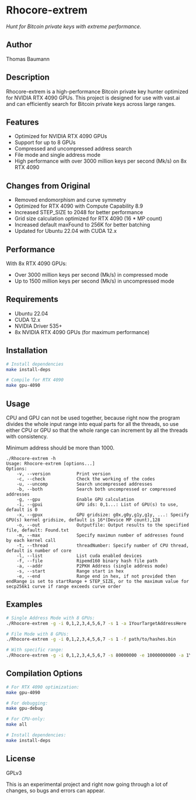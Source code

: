 # Rhocore-extrem
_Hunt for Bitcoin private keys with extreme performance._

## Author
Thomas Baumann

## Description
Rhocore-extrem is a high-performance Bitcoin private key hunter optimized for NVIDIA RTX 4090 GPUs. This project is designed for use with vast.ai and can efficiently search for Bitcoin private keys across large ranges.

## Features
- Optimized for NVIDIA RTX 4090 GPUs
- Support for up to 8 GPUs
- Compressed and uncompressed address search
- File mode and single address mode
- High performance with over 3000 million keys per second (Mk/s) on 8x RTX 4090

## Changes from Original
- Removed endomorphism and curve symmetry
- Optimized for RTX 4090 with Compute Capability 8.9
- Increased STEP_SIZE to 2048 for better performance
- Grid size calculation optimized for RTX 4090 (16 * MP count)
- Increased default maxFound to 256K for better batching
- Updated for Ubuntu 22.04 with CUDA 12.x

## Performance
With 8x RTX 4090 GPUs:
- Over 3000 million keys per second (Mk/s) in compressed mode
- Up to 1500 million keys per second (Mk/s) in uncompressed mode

## Requirements
- Ubuntu 22.04
- CUDA 12.x
- NVIDIA Driver 535+
- 8x NVIDIA RTX 4090 GPUs (for maximum performance)

## Installation
```bash
# Install dependencies
make install-deps

# Compile for RTX 4090
make gpu-4090
```

## Usage
CPU and GPU can not be used together, because right now the program divides the whole input range into equal parts for all the threads, so use either CPU or GPU so that the whole range can increment by all the threads with consistency.

Minimum address should be more than 1000.

```
./Rhocore-extrem -h
Usage: Rhocore-extrem [options...]
Options:
    -v, --version          Print version
    -c, --check            Check the working of the codes
    -u, --uncomp           Search uncompressed addresses
    -b, --both             Search both uncompressed or compressed addresses
    -g, --gpu              Enable GPU calculation
    -i, --gpui             GPU ids: 0,1...: List of GPU(s) to use, default is 0
    -x, --gpux             GPU gridsize: g0x,g0y,g1y,g1y, ...: Specify GPU(s) kernel gridsize, default is 16*(Device MP count),128
    -o, --out              Outputfile: Output results to the specified file, default: Found.txt
    -m, --max              Specify maximun number of addresses found by each kernel call
    -t, --thread           threadNumber: Specify number of CPU thread, default is number of core
    -l, --list             List cuda enabled devices
    -f, --file             Ripemd160 binary hash file path
    -a, --addr             P2PKH Address (single address mode)
    -s, --start            Range start in hex
    -e, --end              Range end in hex, if not provided then endRange is set to startRange + STEP_SIZE, or to the maximum value for secp256k1 curve if range exceeds curve order
```

## Examples
```bash
# Single Address Mode with 8 GPUs:
./Rhocore-extrem -g -i 0,1,2,3,4,5,6,7 -s 1 -a 1YourTargetAddressHere

# File Mode with 8 GPUs:
./Rhocore-extrem -g -i 0,1,2,3,4,5,6,7 -s 1 -f path/to/hashes.bin

# With specific range:
./Rhocore-extrem -g -i 0,1,2,3,4,5,6,7 -s 80000000 -e 10000000000 -a 1YourTargetAddressHere
```

## Compilation Options
```bash
# For RTX 4090 optimization:
make gpu-4090

# For debugging:
make gpu-debug

# For CPU-only:
make all

# Install dependencies:
make install-deps
```

## License
GPLv3

This is an experimental project and right now going through a lot of changes, so bugs and errors can appear.
